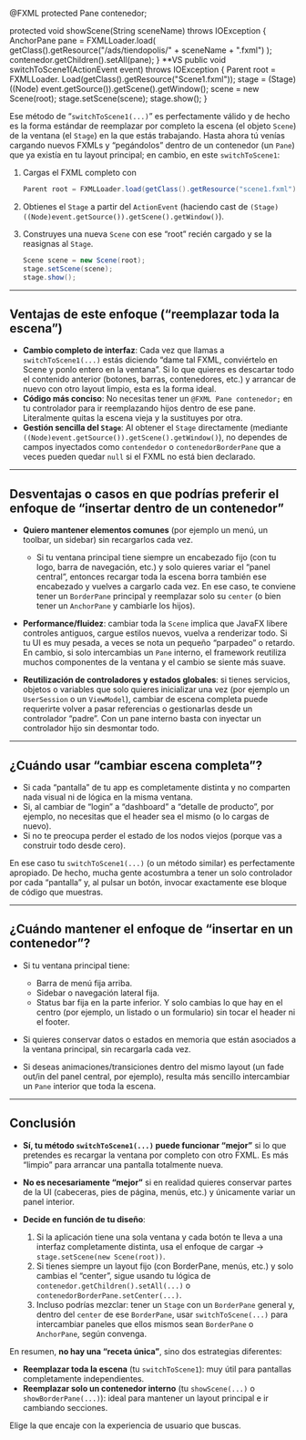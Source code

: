 @FXML
protected Pane contenedor;

protected void showScene(String sceneName) throws IOException {
        AnchorPane pane = FXMLLoader.load(
                getClass().getResource("/ads/tiendopolis/" + sceneName + ".fxml")
        );
        contenedor.getChildren().setAll(pane);
    }
**VS
public void switchToScene1(ActionEvent event) throws IOException { 
Parent root = FXMLLoader. Load(getClass().getResource("Scene1.fxml")); 
stage = (Stage)((Node) event.getSource()).getScene().getWindow(); 
scene = new Scene(root); 
stage.setScene(scene); stage.show();
}

Ese método de “`switchToScene1(...)`” es perfectamente válido y de hecho es la forma estándar de reemplazar por completo la escena (el objeto `Scene`) de la ventana (el `Stage`) en la que estás trabajando. Hasta ahora tú venías cargando nuevos FXMLs y “pegándolos” dentro de un contenedor (un `Pane`) que ya existía en tu layout principal; en cambio, en este `switchToScene1`:

1. Cargas el FXML completo con

   ```java
   Parent root = FXMLLoader.load(getClass().getResource("scene1.fxml"));
   ```
2. Obtienes el `Stage` a partir del `ActionEvent` (haciendo cast de `(Stage)((Node)event.getSource()).getScene().getWindow()`).
3. Construyes una nueva `Scene` con ese “root” recién cargado y se la reasignas al `Stage`.

   ```java
   Scene scene = new Scene(root);
   stage.setScene(scene);
   stage.show();
   ```

---

## Ventajas de este enfoque (“reemplazar toda la escena”)

* **Cambio completo de interfaz**: Cada vez que llamas a `switchToScene1(...)` estás diciendo “dame tal FXML, conviértelo en Scene y ponlo entero en la ventana”. Si lo que quieres es descartar todo el contenido anterior (botones, barras, contenedores, etc.) y arrancar de nuevo con otro layout limpio, esta es la forma ideal.
* **Código más conciso**: No necesitas tener un `@FXML Pane contenedor;` en tu controlador para ir reemplazando hijos dentro de ese pane. Literalmente quitas la escena vieja y la sustituyes por otra.
* **Gestión sencilla del `Stage`**: Al obtener el `Stage` directamente (mediante `((Node)event.getSource()).getScene().getWindow()`), no dependes de campos inyectados como `contendedor` o `contenedorBorderPane` que a veces pueden quedar `null` si el FXML no está bien declarado.

---

## Desventajas o casos en que podrías preferir el enfoque de “insertar dentro de un contenedor”

* **Quiero mantener elementos comunes** (por ejemplo un menú, un toolbar, un sidebar) sin recargarlos cada vez.

  * Si tu ventana principal tiene siempre un encabezado fijo (con tu logo, barra de navegación, etc.) y solo quieres variar el “panel central”, entonces recargar toda la escena borra también ese encabezado y vuelves a cargarlo cada vez. En ese caso, te conviene tener un `BorderPane` principal y reemplazar solo su `center` (o bien tener un `AnchorPane` y cambiarle los hijos).
* **Performance/fluidez**: cambiar toda la `Scene` implica que JavaFX libere controles antiguos, cargue estilos nuevos, vuelva a renderizar todo. Si tu UI es muy pesada, a veces se nota un pequeño “parpadeo” o retardo. En cambio, si solo intercambias un `Pane` interno, el framework reutiliza muchos componentes de la ventana y el cambio se siente más suave.
* **Reutilización de controladores y estados globales**: si tienes servicios, objetos o variables que solo quieres inicializar una vez (por ejemplo un `UserSession` o un `ViewModel`), cambiar de escena completa puede requerirte volver a pasar referencias o gestionarlas desde un controlador “padre”. Con un pane interno basta con inyectar un controlador hijo sin desmontar todo.

---

## ¿Cuándo usar “cambiar escena completa”?

* Si cada “pantalla” de tu app es completamente distinta y no comparten nada visual ni de lógica en la misma ventana.
* Si, al cambiar de “login” a “dashboard” a “detalle de producto”, por ejemplo, no necesitas que el header sea el mismo (o lo cargas de nuevo).
* Si no te preocupa perder el estado de los nodos viejos (porque vas a construir todo desde cero).

En ese caso tu `switchToScene1(...)` (o un método similar) es perfectamente apropiado. De hecho, mucha gente acostumbra a tener un solo controlador por cada “pantalla” y, al pulsar un botón, invocar exactamente ese bloque de código que muestras.

---

## ¿Cuándo mantener el enfoque de “insertar en un contenedor”?

* Si tu ventana principal tiene:

  * Barra de menú fija arriba.
  * Sidebar o navegación lateral fija.
  * Status bar fija en la parte inferior.
    Y solo cambias lo que hay en el centro (por ejemplo, un listado o un formulario) sin tocar el header ni el footer.
* Si quieres conservar datos o estados en memoria que están asociados a la ventana principal, sin recargarla cada vez.
* Si deseas animaciones/transiciones dentro del mismo layout (un fade out/in del panel central, por ejemplo), resulta más sencillo intercambiar un `Pane` interior que toda la escena.

---

## Conclusión

* **Sí, tu método `switchToScene1(...)` puede funcionar “mejor”** si lo que pretendes es recargar la ventana por completo con otro FXML. Es más “limpio” para arrancar una pantalla totalmente nueva.
* **No es necesariamente “mejor”** si en realidad quieres conservar partes de la UI (cabeceras, pies de página, menús, etc.) y únicamente variar un panel interior.
* **Decide en función de tu diseño**:

  1. Si la aplicación tiene una sola ventana y cada botón te lleva a una interfaz completamente distinta, usa el enfoque de cargar → `stage.setScene(new Scene(root))`.
  2. Si tienes siempre un layout fijo (con BorderPane, menús, etc.) y solo cambias el “center”, sigue usando tu lógica de `contenedor.getChildren().setAll(...)` o `contenedorBorderPane.setCenter(...)`.
  3. Incluso podrías mezclar: tener un `Stage` con un `BorderPane` general y, dentro del `center` de ese `BorderPane`, usar `switchToScene(...)` para intercambiar paneles que ellos mismos sean `BorderPane` o `AnchorPane`, según convenga.

En resumen, **no hay una “receta única”**, sino dos estrategias diferentes:

* **Reemplazar toda la escena** (tu `switchToScene1`): muy útil para pantallas completamente independientes.
* **Reemplazar solo un contenedor interno** (tu `showScene(...)` o `showBorderPane(...)`): ideal para mantener un layout principal e ir cambiando secciones.

Elige la que encaje con la experiencia de usuario que buscas.
